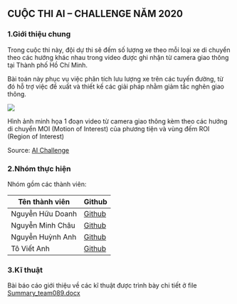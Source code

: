## CUỘC THI AI – CHALLENGE NĂM 2020

### 1.Giới thiệu chung

Trong cuộc thi này, đội dự thi sẽ đếm số lượng xe theo mỗi loại xe di chuyển theo các hướng khác nhau trong video được ghi nhận từ camera giao thông tại Thành phố Hồ Chí Minh.

Bài toán này phục vụ việc phân tích lưu lượng xe trên các tuyến đường, từ đó hỗ trợ việc đề xuất và thiết kế các giải pháp nhằm giảm tắc nghẽn giao thông.

<img src="http://aichallenge.hochiminhcity.gov.vn/documents/20142/47727/vd1.png/3098929e-04f7-49f0-18b6-c3f51f34a0f2?t=1594440821002">

Hình ảnh minh họa 1 đoạn video từ camera giao thông kèm theo các hướng di chuyển MOI (Motion of Interest) của phương tiện và vùng đếm ROI (Region of Interest)

Source: [AI Challenge](http://aichallenge.hochiminhcity.gov.vn/huong-dan-nhom-1)

### 2.Nhóm thực hiện

Nhóm gồm các thành viên:

| Tên thành viên | Github |
| ------ | ------ |
| Nguyễn Hữu Doanh | [Github](https://github.com/huudoanh123qn) |
| Nguyễn Minh Châu | [Github](https://github.com/chauminhnguyen) |
| Nguyễn Huỳnh Anh | [Github](https://github.com/anhhuynh1506) |
| Tô Viết Anh | [Github](https://github.com/anhtv26062000) |

### 3.Kĩ thuật

Bài báo cáo giới thiệu về các kĩ thuật được trình bày chi tiết ở file [Summary_team089.docx](Summary_team089.docx)

